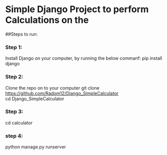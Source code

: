 # Simple Django Project to perform Calculations on the  
##Steps to run:

### Step 1:
Install Django on your computer, by running the below commanf:
pip install django

### Step 2:
Clone the repo on to your computer
git clone https://github.com/Radom12/Django_SimpleCalculator   
cd Django_SimpleCalculator

### Step 3:
cd calculator

### step 4:
python manage.py runserver
